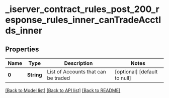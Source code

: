 # _iserver_contract_rules_post_200_response_rules_inner_canTradeAcctIds_inner
## Properties

| Name | Type | Description | Notes |
|------------ | ------------- | ------------- | -------------|
| **0** | **String** | List of Accounts that can be traded | [optional] [default to null] |

[[Back to Model list]](../README.md#documentation-for-models) [[Back to API list]](../README.md#documentation-for-api-endpoints) [[Back to README]](../README.md)

